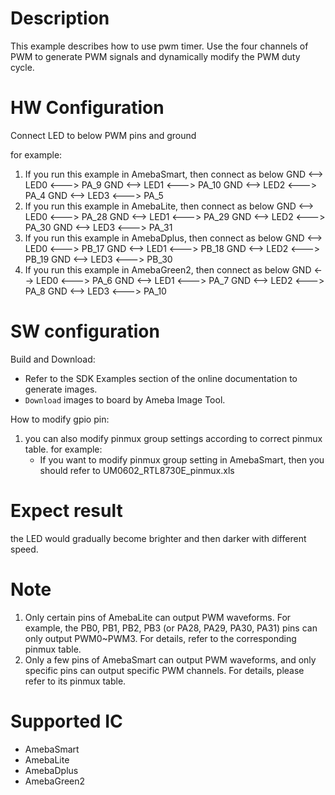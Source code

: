 # Description
This example describes how to use pwm timer.
Use the four channels of PWM to generate PWM signals and dynamically modify the PWM duty cycle.

# HW Configuration
Connect LED to below PWM pins and ground

for example:
1. If you run this example in AmebaSmart, then connect as below
	GND <--> LED0 <---> PA_9
	GND <--> LED1 <---> PA_10
	GND <--> LED2 <---> PA_4
	GND <--> LED3 <---> PA_5
2. If you run this example in AmebaLite, then connect as below
	GND <--> LED0 <---> PA_28
	GND <--> LED1 <---> PA_29
	GND <--> LED2 <---> PA_30
	GND <--> LED3 <---> PA_31
3. If you run this example in AmebaDplus, then connect as below
	GND <--> LED0 <---> PB_17
	GND <--> LED1 <---> PB_18
	GND <--> LED2 <---> PB_19
	GND <--> LED3 <---> PB_30
4. If you run this example in AmebaGreen2, then connect as below
	GND <--> LED0 <---> PA_6
	GND <--> LED1 <---> PA_7
	GND <--> LED2 <---> PA_8
	GND <--> LED3 <---> PA_10

# SW configuration
Build and Download:
   * Refer to the SDK Examples section of the online documentation to generate images.
   * `Download` images to board by Ameba Image Tool.

How to modify gpio pin:
1. you can also modify pinmux group settings according to correct pinmux table. for example: 
   - If you want to modify pinmux group setting in AmebaSmart, then you should refer to UM0602_RTL8730E_pinmux.xls

# Expect result
the LED would gradually become brighter and then darker with different speed.

# Note
1. Only certain pins of AmebaLite can output PWM waveforms. For example, the PB0, PB1, PB2, PB3  (or PA28, PA29, PA30, PA31) pins can only output PWM0~PWM3. For details, refer to the corresponding pinmux table.
2. Only a few pins of AmebaSmart can output PWM waveforms, and only specific pins can output specific PWM channels. For details, please refer to its pinmux table.

# Supported IC
- AmebaSmart
- AmebaLite
- AmebaDplus
- AmebaGreen2

